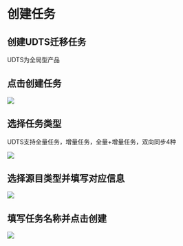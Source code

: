 

# 创建任务

## 创建UDTS迁移任务

UDTS为全局型产品

## 点击创建任务

![](http://udts-doc.cn-bj.ufileos.com/createnew001.png)

## 选择任务类型

UDTS支持全量任务，增量任务，全量+增量任务，双向同步4种

![](http://udts-doc.cn-bj.ufileos.com/typenew001.png)

## 选择源目类型并填写对应信息

![](http://udts-doc.cn-bj.ufileos.com/typenew002.png)

## 填写任务名称并点击创建

![](http://udts-doc.cn-bj.ufileos.com/create005.png)
